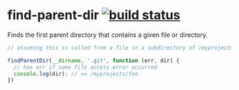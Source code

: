 # find-parent-dir [![build status](https://secure.travis-ci.org/thlorenz/find-parent-dir.png)](http://travis-ci.org/thlorenz/find-parent-dir)

Finds the first parent directory that contains a given file or directory.


```js
// assuming this is called from a file in a subdirectory of /myprojects/foo

findParentDir(__dirname, '.git', function (err, dir) {
  // has err if some file access error occurred
  console.log(dir); // => /myprojects/foo
})
```
